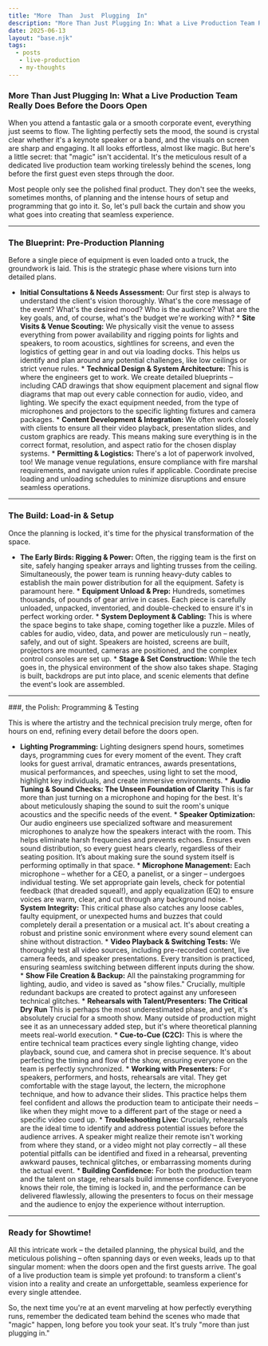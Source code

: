 ```yaml
---
title: "More  Than  Just  Plugging  In"
description: "More Than Just Plugging In: What a Live Production Team Really Does Before the Doors Open."
date: 2025-06-13
layout: "base.njk"
tags:
  - posts
   - live-production
   - my-thoughts
---
```


### More Than Just Plugging In: What a Live Production Team Really Does Before the Doors Open

When you attend a fantastic gala or a smooth corporate event, everything just seems to flow. The lighting perfectly sets the mood, the sound is crystal clear whether it's a keynote speaker or a band, and the visuals on screen are sharp and engaging. It all looks effortless, almost like magic. But here's a little secret: that "magic" isn't accidental. It's the meticulous result of a dedicated live production team working tirelessly behind the scenes, long before the first guest even steps through the door.

Most people only see the polished final product. They don't see the weeks, sometimes months, of planning and the intense hours of setup and programming that go into it. So, let's pull back the curtain and show you what goes into creating that seamless experience.

---

### The Blueprint: Pre-Production Planning

Before a single piece of equipment is even loaded onto a truck, the groundwork is laid. This is the strategic phase where visions turn into detailed plans.

* **Initial Consultations & Needs Assessment:** Our first step is always to understand the client's vision thoroughly. What's the core message of the event? What's the desired mood? Who is the audience? What are the key goals, and, of course, what's the budget we're working with? * **Site Visits & Venue Scouting:** We physically visit the venue to assess everything from power availability and rigging points for lights and speakers, to room acoustics, sightlines for screens, and even the logistics of getting gear in and out via loading docks. This helps us identify and plan around any potential challenges, like low ceilings or strict venue rules. * **Technical Design & System Architecture:** This is where the engineers get to work. We create detailed blueprints – including CAD drawings that show equipment placement and signal flow diagrams that map out every cable connection for audio, video, and lighting. We specify the exact equipment needed, from the type of microphones and projectors to the specific lighting fixtures and camera packages. * **Content Development & Integration:** We often work closely with clients to ensure all their video playback, presentation slides, and custom graphics are ready. This means making sure everything is in the correct format, resolution, and aspect ratio for the chosen display systems. * **Permitting & Logistics:** There's a lot of paperwork involved, too! We manage venue regulations, ensure compliance with fire marshal requirements, and navigate union rules if applicable. Coordinate precise loading and unloading schedules to minimize disruptions and ensure seamless operations.

---

### The Build: Load-in & Setup

Once the planning is locked, it's time for the physical transformation of the space.

* **The Early Birds: Rigging & Power:** Often, the rigging team is the first on site, safely hanging speaker arrays and lighting trusses from the ceiling. Simultaneously, the power team is running heavy-duty cables to establish the main power distribution for all the equipment. Safety is paramount here. * **Equipment Unload & Prep:** Hundreds, sometimes thousands, of pounds of gear arrive in cases. Each piece is carefully unloaded, unpacked, inventoried, and double-checked to ensure it's in perfect working order. * **System Deployment & Cabling:** This is where the space begins to take shape, coming together like a puzzle. Miles of cables for audio, video, data, and power are meticulously run – neatly, safely, and out of sight. Speakers are hoisted, screens are built, projectors are mounted, cameras are positioned, and the complex control consoles are set up. * **Stage & Set Construction:** While the tech goes in, the physical environment of the show also takes shape. Staging is built, backdrops are put into place, and scenic elements that define the event's look are assembled.

---

###, the Polish: Programming & Testing

This is where the artistry and the technical precision truly merge, often for hours on end, refining every detail before the doors open.

* **Lighting Programming:** Lighting designers spend hours, sometimes days, programming cues for every moment of the event. They craft looks for guest arrival, dramatic entrances, awards presentations, musical performances, and speeches, using light to set the mood, highlight key individuals, and create immersive environments. * **Audio Tuning & Sound Checks: The Unseen Foundation of Clarity** This is far more than just turning on a microphone and hoping for the best. It's about meticulously shaping the sound to suit the room's unique acoustics and the specific needs of the event. * **Speaker Optimization:** Our audio engineers use specialized software and measurement microphones to analyze how the speakers interact with the room. This helps eliminate harsh frequencies and prevents echoes. Ensures even sound distribution, so every guest hears clearly, regardless of their seating position. It’s about making sure the sound system itself is performing optimally in that space. * **Microphone Management:** Each microphone – whether for a CEO, a panelist, or a singer – undergoes individual testing. We set appropriate gain levels, check for potential feedback (that dreaded squeal!), and apply equalization (EQ) to ensure voices are warm, clear, and cut through any background noise. * **System Integrity:** This critical phase also catches any loose cables, faulty equipment, or unexpected hums and buzzes that could completely derail a presentation or a musical act. It's about creating a robust and pristine sonic environment where every sound element can shine without distraction. * **Video Playback & Switching Tests:** We thoroughly test all video sources, including pre-recorded content, live camera feeds, and speaker presentations. Every transition is practiced, ensuring seamless switching between different inputs during the show. * **Show File Creation & Backup:** All the painstaking programming for lighting, audio, and video is saved as "show files." Crucially, multiple redundant backups are created to protect against any unforeseen technical glitches. * **Rehearsals with Talent/Presenters: The Critical Dry Run**
This is perhaps the most underestimated phase, and yet, it's absolutely crucial for a smooth show. Many outside of production might see it as an unnecessary added step, but it's where theoretical planning meets real-world execution. * **Cue-to-Cue (C2C):** This is where the entire technical team practices every single lighting change, video playback, sound cue, and camera shot in precise sequence. It's about perfecting the timing and flow of the show, ensuring everyone on the team is perfectly synchronized. * **Working with Presenters:** For speakers, performers, and hosts, rehearsals are vital. They get comfortable with the stage layout, the lectern, the microphone technique, and how to advance their slides. This practice helps them feel confident and allows the production team to anticipate their needs – like when they might move to a different part of the stage or need a specific video cued up. * **Troubleshooting Live:** Crucially, rehearsals are the ideal time to identify and address potential issues before the audience arrives. A speaker might realize their remote isn't working from where they stand, or a video might not play correctly – all these potential pitfalls can be identified and fixed in a rehearsal, preventing awkward pauses, technical glitches, or embarrassing moments during the actual event. * **Building Confidence:** For both the production team and the talent on stage, rehearsals build immense confidence. Everyone knows their role, the timing is locked in, and the performance can be delivered flawlessly, allowing the presenters to focus on their message and the audience to enjoy the experience without interruption.

---

### Ready for Showtime!

All this intricate work – the detailed planning, the physical build, and the meticulous polishing – often spanning days or even weeks, leads up to that singular moment: when the doors open and the first guests arrive. The goal of a live production team is simple yet profound: to transform a client's vision into a reality and create an unforgettable, seamless experience for every single attendee.

So, the next time you're at an event marveling at how perfectly everything runs, remember the dedicated team behind the scenes who made that "magic" happen, long before you took your seat. It's truly "more than just plugging in."